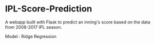 # IPL-Score-Prediction
 
A webapp built with Flask to predict an inning's score based on the data from 2008-2017 IPL season.

Model : Ridge Regression 
